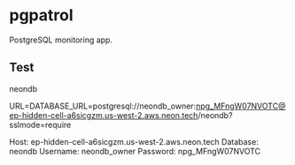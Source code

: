 # pgpatrol

PostgreSQL monitoring app.

## Test

neondb

URL=DATABASE_URL=postgresql://neondb_owner:npg_MFngW07NVOTC@ep-hidden-cell-a6sicgzm.us-west-2.aws.neon.tech/neondb?sslmode=require

Host: ep-hidden-cell-a6sicgzm.us-west-2.aws.neon.tech
Database: neondb
Username: neondb_owner
Password: npg_MFngW07NVOTC
